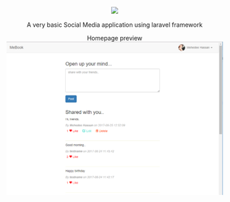 <p align="center"><img src="https://laravel.com/assets/img/components/logo-laravel.svg"></p>

<p align="center">
A very basic Social Media application using laravel framework 

</p>
<p align="center">
Homepage preview
<img src="https://github.com/Mehedee-Hassan/mebook/blob/master/preview/home.PNG?raw=true" alt="home.PNG">

</p>
